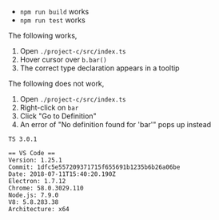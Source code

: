 + `npm run build` works
+ `npm run test` works

The following works,

1. Open `./project-c/src/index.ts`
1. Hover cursor over `b.bar()`
1. The correct type declaration appears in a tooltip

The following does not work,

1. Open `./project-c/src/index.ts`
1. Right-click on `bar`
1. Click "Go to Definition"
1. An error of "No definition found for 'bar'" pops up instead

```
TS 3.0.1

== VS Code ==
Version: 1.25.1
Commit: 1dfc5e557209371715f655691b1235b6b26a06be
Date: 2018-07-11T15:40:20.190Z
Electron: 1.7.12
Chrome: 58.0.3029.110
Node.js: 7.9.0
V8: 5.8.283.38
Architecture: x64
```